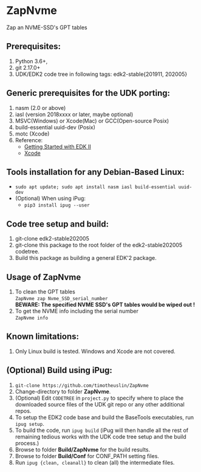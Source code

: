 ZapNvme
===
Zap an NVME-SSD's GPT tables


## Prerequisites:
1. Python 3.6+,
2. git 2.17.0+
3. UDK/EDK2 code tree in following tags: edk2-stable{201911, 202005}


## Generic prerequisites for the UDK porting:
1. nasm (2.0 or above)
2. iasl (version 2018xxxx or later, maybe optional)
3. MSVC(Windows) or Xcode(Mac) or GCC(Open-source Posix)
4. build-essential uuid-dev (Posix)
5. motc (Xcode)
6. Reference:
    - [Getting Started with EDK II](https://github.com/tianocore/tianocore.github.io/wiki/Getting%20Started%20with%20EDK%20II) 
    - [Xcode](https://github.com/tianocore/tianocore.github.io/wiki/Xcode)


## Tools installation for any Debian-Based Linux:
- `sudo apt update; sudo apt install nasm iasl build-essential uuid-dev`
- (Optional) When using iPug:
    - `pip3 install ipug --user`


## Code tree setup and build:
1. git-clone edk2-stable202005
2. git-clone this package to the root folder of the edk2-stable202005 codetree.
3. Build this package as building a general EDK'2 package.

## Usage of ZapNvme
1. To clean the GPT tables<br>
    `ZapNvme zap Nvme_SSD_serial_number`<br>
    **BEWARE: The specified NVME SSD's GPT tables would be wiped out !**
2. To get the NVME info including the serial number<br>
    `ZapNvme info`

## Known limitations:
1. Only Linux build is tested. Windows and Xcode are not covered.


## (Optional) Build using iPug:
1. `git-clone https://github.com/timotheuslin/ZapNvme`
2. Change-directory to folder **ZapNvme**.
3. (Optional) Edit `CODETREE` in `project.py` to specify where to place the downloaded source files of the UDK git repo or any other additional repos.
4. To setup the EDK2 code base and build the BaseTools executables, run `ipug setup`.
5. To build the code, run `ipug build` (iPug will then handle all the rest of remaining tedious works with the UDK code tree setup and the build process.)
6. Browse to folder **Build/ZapNvme** for the build results.
7. Browse to folder **Build/Conf** for CONF_PATH setting files.
8. Run `ipug {clean, cleanall}` to clean (all) the intermediate files.
